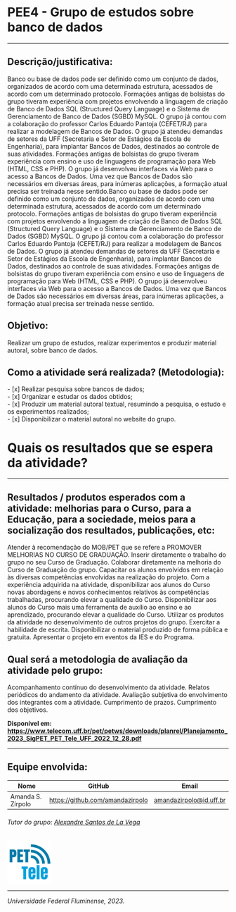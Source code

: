 <h1>PEE4 - Grupo de estudos sobre banco de dados</h1>
<hr>
<h2>Descrição/justificativa:</h2>
<p>
    Banco ou base de dados pode ser definido como um conjunto de dados, organizados de acordo com
    uma determinada estrutura, acessados de acordo com um determinado protocolo. Formações
    antigas de bolsistas do grupo tiveram experiência com projetos envolvendo a linguagem de criação
    de Banco de Dados SQL (Structured Query Language) e o Sistema de Gerenciamento de Banco de
    Dados (SGBD) MySQL. O grupo já contou com a colaboração do professor Carlos Eduardo Pantoja
    (CEFET/RJ) para realizar a modelagem de Bancos de Dados. O grupo já atendeu demandas de
    setores da UFF (Secretaria e Setor de Estágios da Escola de Engenharia), para implantar Bancos de
    Dados, destinados ao controle de suas atividades. Formações antigas de bolsistas do grupo tiveram
    experiência com ensino e uso de linguagens de programação para Web (HTML, CSS e PHP). O grupo
    já desenvolveu interfaces via Web para o acesso a Bancos de Dados. Uma vez que Bancos de Dados
    são necessários em diversas áreas, para inúmeras aplicações, a formação atual precisa ser treinada
    nesse sentido.Banco ou base de dados pode ser definido como um conjunto de dados, organizados de acordo com
    uma determinada estrutura, acessados de acordo com um determinado protocolo. Formações
    antigas de bolsistas do grupo tiveram experiência com projetos envolvendo a linguagem de criação
    de Banco de Dados SQL (Structured Query Language) e o Sistema de Gerenciamento de Banco de
    Dados (SGBD) MySQL. O grupo já contou com a colaboração do professor Carlos Eduardo Pantoja
    (CEFET/RJ) para realizar a modelagem de Bancos de Dados. O grupo já atendeu demandas de
    setores da UFF (Secretaria e Setor de Estágios da Escola de Engenharia), para implantar Bancos de
    Dados, destinados ao controle de suas atividades. Formações antigas de bolsistas do grupo tiveram
    experiência com ensino e uso de linguagens de programação para Web (HTML, CSS e PHP). O grupo
    já desenvolveu interfaces via Web para o acesso a Bancos de Dados. Uma vez que Bancos de Dados
    são necessários em diversas áreas, para inúmeras aplicações, a formação atual precisa ser treinada
    nesse sentido.
</p>
<h2>Objetivo:</h2>
<p>
    Realizar um grupo de estudos, realizar experimentos e produzir material autoral, sobre banco de
    dados.
</p>
<h2>Como a atividade será realizada? (Metodologia):</h2>
<p>
- [x] Realizar pesquisa sobre bancos de dados;
<br>
- [x] Organizar e estudar os dados obtidos;
<br>
- [x] Produzir um material autoral textual, resumindo a pesquisa, o
estudo e os experimentos realizados;
<br>
- [x]  Disponibilizar o material autoral no website do grupo.
</p>

<h1>Quais os resultados que se espera da atividade?</h1>
<hr>
<h2>Resultados / produtos esperados com a atividade: melhorias para o Curso, para a Educação,
para a sociedade, meios para a socialização dos resultados, publicações, etc:</h2>
<p>
    Atender à recomendação do MOB/PET que se refere a PROMOVER MELHORIAS NO CURSO DE
    GRADUAÇÃO. Inserir diretamente o trabalho do grupo no seu Curso de Graduação. Colaborar
    diretamente na melhoria do Curso de Graduação do grupo. Capacitar os alunos envolvidos em
    relação às diversas competências envolvidas na realização do projeto. Com a experiência adquirida
    na atividade, disponibilizar aos alunos do Curso novas abordagens e novos conhecimentos relativos
    às competências trabalhadas, procurando elevar a qualidade do Curso. Disponibilizar aos alunos do
    Curso mais uma ferramenta de auxílio ao ensino e ao aprendizado, procurando elevar a qualidade do
    Curso. Utilizar os produtos da atividade no desenvolvimento de outros projetos do grupo. Exercitar a
    habilidade de escrita. Disponibilizar o material produzido de forma pública e gratuita. Apresentar o
    projeto em eventos da IES e do Programa.
</p>
<h2>Qual será a metodologia de avaliação da atividade pelo grupo:</h2>
<p>
    Acompanhamento contínuo do desenvolvimento da atividade. Relatos periódicos do andamento da
    atividade. Avaliação subjetiva do envolvimento dos integrantes com a atividade. Cumprimento de
    prazos. Cumprimento dos objetivos.
</p>

<b>Disponível em: https://www.telecom.uff.br/pet/petws/downloads/planrel/Planejamento_2023_SigPET_PET_Tele_UFF_2022_12_28.pdf</b>
<hr>
<h2>Equipe envolvida:</h2>

| Nome            | GitHub                  | Email                  |
| --------------- | ----------------------- | ---------------------- |
| Amanda S. Zírpolo      | https://github.com/amandazirpolo  | amandazirpolo@id.uff.br |

<h6>Tutor do grupo: <a href='https://www.telecom.uff.br/~delavega/'>Alexandre Santos de La Vega</a></h6>
<img align='center' src='images/logo_pet_tele.png' width=20%/>
<hr>
<i align='center'>Universidade Federal Fluminense, 2023.</i>
